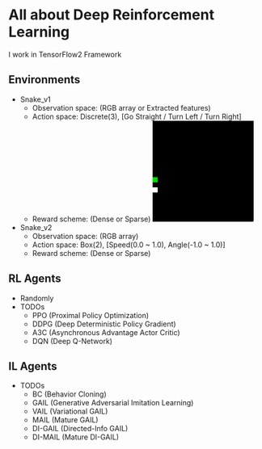 # All about Deep Reinforcement Learning

I work in TensorFlow2 Framework

## Environments
- Snake_v1
    - Observation space: (RGB array or Extracted features)
    - Action space: Discrete(3), [Go Straight / Turn Left / Turn Right]
    - Reward scheme: (Dense or Sparse)
    ![PPO agent after 50000 episodes](https://github.com/sunghoonhong/DeepRL_tf1/blob/master/tensorflow1/snake_feature/gifs/ppo%20after%2050000%20episode.gif)
- Snake_v2
    - Observation space: (RGB array)
    - Action space: Box(2), [Speed(0.0 ~ 1.0), Angle(-1.0 ~ 1.0)]
    - Reward scheme: (Dense or Sparse)


## RL Agents
- Randomly
- TODOs
    - PPO (Proximal Policy Optimization)
    - DDPG (Deep Deterministic Policy Gradient)
    - A3C (Asynchronous Advantage Actor Critic)
    - DQN (Deep Q-Network)

## IL Agents
- TODOs
    - BC (Behavior Cloning)
    - GAIL (Generative Adversarial Imitation Learning)
    - VAIL (Variational GAIL)
    - MAIL (Mature GAIL)
    - DI-GAIL (Directed-Info GAIL)
    - DI-MAIL (Mature DI-GAIL)
